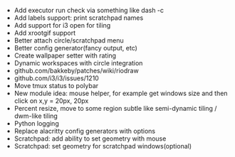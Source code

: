 - Add executor run check via something like dash -c
- Add labels support: print scratchpad names
- Add support for i3 open for tiling
- Add xrootgif support
- Better attach circle/scratchpad menu
- Better config generator(fancy output, etc)
- Create wallpaper setter with rating
- Dynamic workspaces with circle integration
- github.com/bakkeby/patches/wiki/riodraw
- github.com/i3/i3/issues/1210
- Move tmux status to polybar 
- New module idea: mouse helper, for example get windows size and then click on x,y = 20px, 20px
- Percent resize, move to some region subtle like semi-dynamic tiling / dwm-like tiling
- Python logging
- Replace alacritty config generators with options
- Scratchpad: add ability to set geometry with mouse
- Scratchpad: set geometry for scratchpad windows(optional)
